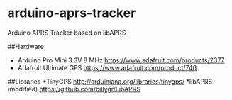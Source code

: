# arduino-aprs-tracker

Arduino APRS Tracker based on libAPRS

##Hardware
* Arduino Pro Mini 3.3V 8 MHz https://www.adafruit.com/products/2377
* Adafruit Ultimate GPS https://www.adafruit.com/product/746

##Libraries
*TinyGPS http://arduiniana.org/libraries/tinygps/
*libAPRS (modified) https://github.com/billygr/LibAPRS
